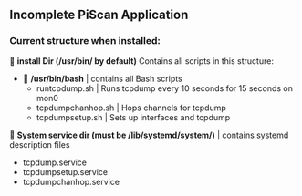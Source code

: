 ## Incomplete PiScan Application

### Current structure when installed:

:file_folder: **install Dir (/usr/bin/ by default)**
Contains all scripts in this structure:

* :file_folder: **/usr/bin/bash**   |   contains all Bash scripts
  * runtcpdump.sh      |   Runs tcpdump every 10 seconds for 15 seconds on mon0
  * tcpdumpchanhop.sh  |   Hops channels for tcpdump
  * tcpdumpsetup.sh    |   Sets up interfaces and tcpdump

:file_folder: **System service dir (must be /lib/systemd/system/)**   |   contains systemd description files
  * tcpdump.service
  * tcpdumpsetup.service
  * tcpdumpchanhop.service
